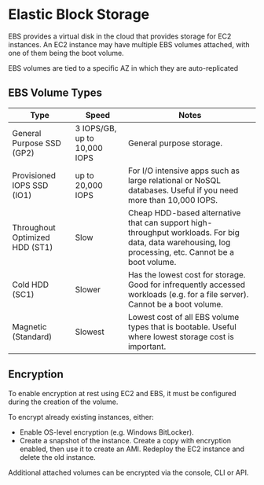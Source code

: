 # Elastic Block Storage
EBS provides a virtual disk in the cloud that provides storage for EC2 instances. An EC2 instance may have multiple EBS volumes attached, with one of them being the boot volume.

EBS volumes are tied to a specific AZ in which they are auto-replicated

## EBS Volume Types
| Type | Speed | Notes |
| --- | --- | --- |
| General Purpose SSD (GP2) | 3 IOPS/GB, up to 10,000 IOPS | General purpose storage. |
| Provisioned IOPS SSD (IO1) | up to 20,000 IOPS | For I/O intensive apps such as large relational or NoSQL databases. Useful if you need more than 10,000 IOPS. |
| Throughout Optimized HDD (ST1) | Slow | Cheap HDD-based alternative that can support high-throughput workloads. For big data, data warehousing, log processing, etc. Cannot be a boot volume. |
| Cold HDD (SC1) | Slower | Has the lowest cost for storage. Good for infrequently accessed workloads (e.g. for a file server). Cannot be a boot volume. |
| Magnetic (Standard) | Slowest | Lowest cost of all EBS volume types that is bootable. Useful where lowest storage cost is important. |

## Encryption
To enable encryption at rest using EC2 and EBS, it must be configured during the creation of the volume.

To encrypt already existing instances, either:
* Enable OS-level encryption (e.g. Windows BitLocker).
* Create a snapshot of the instance. Create a copy with encryption enabled, then use it to create an AMI. Redeploy the EC2 instance and delete the old instance.

Additional attached volumes can be encrypted via the console, CLI or API.
